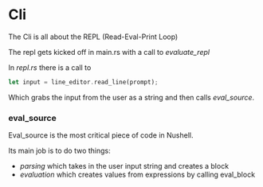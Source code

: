 # Cli

The Cli is all about the REPL (Read-Eval-Print Loop)

The repl gets kicked off in main.rs with a call to *evaluate_repl*

In *repl.rs* there is a call to

```rust
let input = line_editor.read_line(prompt);
```

Which grabs the input from the user as a string and then calls *eval_source*.

### eval_source

Eval_source is the most critical piece of code in Nushell.

Its main job is to do two things:

* *parsing* which takes in the user input string and creates a block
* *evaluation* which creates values from expressions by calling eval_block
